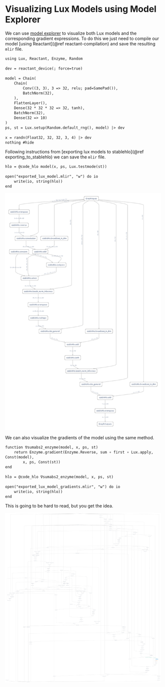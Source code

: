 # Visualizing Lux Models using Model Explorer

We can use [model explorer](https://ai.google.dev/edge/model-explorer) to visualize both Lux
models and the corresponding gradient expressions. To do this we just need to compile our
model [using Reactant](@ref reactant-compilation) and save the resulting `mlir` file.

```@example visualize_lux_models
using Lux, Reactant, Enzyme, Random

dev = reactant_device(; force=true)

model = Chain(
    Chain(
        Conv((3, 3), 3 => 32, relu; pad=SamePad()),
        BatchNorm(32),
    ),
    FlattenLayer(),
    Dense(32 * 32 * 32 => 32, tanh),
    BatchNorm(32),
    Dense(32 => 10)
)
ps, st = Lux.setup(Random.default_rng(), model) |> dev

x = randn(Float32, 32, 32, 3, 4) |> dev
nothing #hide
```

Following instructions from [exporting lux models to stablehlo](@ref exporting_to_stablehlo)
we can save the `mlir` file.

```@example visualize_lux_models
hlo = @code_hlo model(x, ps, Lux.testmode(st))

open("exported_lux_model.mlir", "w") do io
    write(io, string(hlo))
end
```

![model-explorer-screenshot](../public/model_explorer_graph_forward_pass.png)

We can also visualize the gradients of the model using the same method.

```@example visualize_lux_models
function ∇sumabs2_enzyme(model, x, ps, st)
    return Enzyme.gradient(Enzyme.Reverse, sum ∘ first ∘ Lux.apply, Const(model),
        x, ps, Const(st))
end

hlo = @code_hlo ∇sumabs2_enzyme(model, x, ps, st)

open("exported_lux_model_gradients.mlir", "w") do io
    write(io, string(hlo))
end
```

This is going to be hard to read, but you get the idea.

![model-explorer-screenshot](../public/model_explorer_graph_backward_pass.png)
